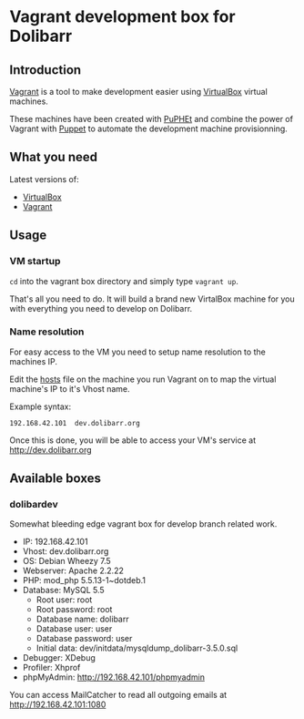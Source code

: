 Vagrant development box for Dolibarr
====================================

Introduction
------------

[Vagrant](http://vagrantup.com) is a tool to make development easier using [VirtualBox](http://virtualbox.org) virtual machines.

These machines have been created with [PuPHEt](http://puphpet.com) and combine the power of Vagrant with [Puppet](http://puppetlabs.com) to automate the development machine provisionning.

What you need
-------------

Latest versions of:

- [VirtualBox](https://www.virtualbox.org/wiki/Downloads)
- [Vagrant](http://downloads.vagrantup.com/)

Usage
-----

### VM startup

`cd` into the vagrant box directory and simply type `vagrant up`.

That's all you need to do. It will build a brand new VirtalBox machine for you with everything you need to develop on Dolibarr.

### Name resolution
For easy access to the VM you need to setup name resolution to the machines IP.

Edit the [hosts](https://en.wikipedia.org/wiki/Hosts_(file)) file on the machine you run Vagrant on to map the virtual machine's IP to it's Vhost name.

Example syntax:

    192.168.42.101  dev.dolibarr.org

Once this is done, you will be able to access your VM's service at <http://dev.dolibarr.org>

Available boxes
---------------

### dolibardev

Somewhat bleeding edge vagrant box for develop branch related work.

- IP: 192.168.42.101
- Vhost: dev.dolibarr.org
- OS: Debian Wheezy 7.5
- Webserver: Apache 2.2.22
- PHP: mod_php 5.5.13-1~dotdeb.1
- Database: MySQL 5.5
    - Root user: root
    - Root password: root
    - Database name: dolibarr
    - Database user: user
    - Database password: user
    - Initial data: dev/initdata/mysqldump_dolibarr-3.5.0.sql
- Debugger: XDebug
- Profiler: Xhprof
- phpMyAdmin: <http://192.168.42.101/phpmyadmin>

You can access MailCatcher to read all outgoing emails at http://192.168.42.101:1080
